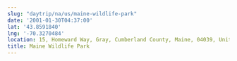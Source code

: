 ```yaml
---
slug: "daytrip/na/us/maine-wildlife-park"
date: '2001-01-30T04:37:00'
lat: '43.8591840'
lng: '-70.3270484'
location: 15, Homeward Way, Gray, Cumberland County, Maine, 04039, United States
title: Maine Wildlife Park
---
```



